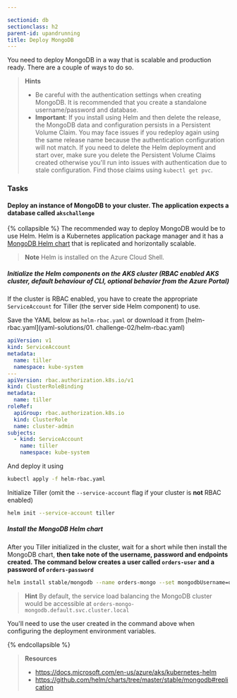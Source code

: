 ```yaml
---

sectionid: db
sectionclass: h2
parent-id: upandrunning
title: Deploy MongoDB
---
```


You need to deploy MongoDB in a way that is scalable and production ready. There are a couple of ways to do so.

> **Hints**
> * Be careful with the authentication settings when creating MongoDB. It is recommended that you create a standalone username/password and database.
> * **Important**: If you install using Helm and then delete the release, the MongoDB data and configuration persists in a Persistent Volume Claim. You may face issues if you redeploy again using the same release name because the authentication configuration will not match. If you need to delete the Helm deployment and start over, make sure you delete the Persistent Volume Claims created otherwise you'll run into issues with authentication due to stale configuration. Find those claims using `kubectl get pvc`.

### Tasks

#### Deploy an instance of MongoDB to your cluster. The application expects a database called `akschallenge`

{% collapsible %}
The recommended way to deploy MongoDB would be to use Helm. Helm is a Kubernetes application package manager and it has a [MongoDB Helm chart](https://github.com/helm/charts/tree/master/stable/mongodb#production-settings-and-horizontal-scaling) that is replicated and horizontally scalable.

> **Note** Helm is installed on the Azure Cloud Shell.

##### Initialize the Helm components on the AKS cluster (RBAC enabled AKS cluster, default behaviour of CLI, optional behavior from the Azure Portal)

If the cluster is RBAC enabled, you have to create the appropriate `ServiceAccount` for Tiller (the server side Helm component) to use.

Save the YAML below as `helm-rbac.yaml` or download it from [helm-rbac.yaml](yaml-solutions/01. challenge-02/helm-rbac.yaml)

```yaml
apiVersion: v1
kind: ServiceAccount
metadata:
  name: tiller
  namespace: kube-system
---
apiVersion: rbac.authorization.k8s.io/v1
kind: ClusterRoleBinding
metadata:
  name: tiller
roleRef:
  apiGroup: rbac.authorization.k8s.io
  kind: ClusterRole
  name: cluster-admin
subjects:
  - kind: ServiceAccount
    name: tiller
    namespace: kube-system
```

And deploy it using

```sh
kubectl apply -f helm-rbac.yaml
```

Initialize Tiller (omit the ``--service-account`` flag if your cluster is **not** RBAC enabled)

```sh
helm init --service-account tiller
```

##### Install the MongoDB Helm chart

After you Tiller initialized in the cluster, wait for a short while then install the MongoDB chart, **then take note of the username, password and endpoints created. The command below creates a user called `orders-user` and a password of `orders-password`**

```sh
helm install stable/mongodb --name orders-mongo --set mongodbUsername=orders-user,mongodbPassword=orders-password,mongodbDatabase=akschallenge
```

> **Hint** By default, the service load balancing the MongoDB cluster would be accessible at ``orders-mongo-mongodb.default.svc.cluster.local``

You'll need to use the user created in the command above when configuring the deployment environment variables.

{% endcollapsible %}

> **Resources**
> * <https://docs.microsoft.com/en-us/azure/aks/kubernetes-helm>
> * <https://github.com/helm/charts/tree/master/stable/mongodb#replication>
